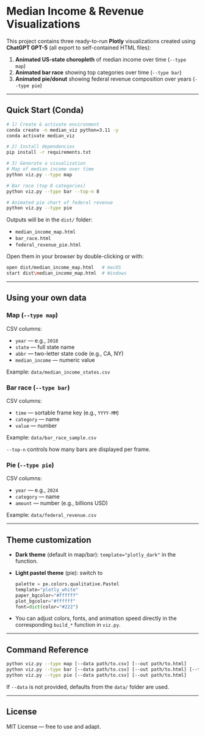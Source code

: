 # Median Income & Revenue Visualizations

This project contains three ready-to-run **Plotly** visualizations created using **ChatGPT GPT-5** (all export to self-contained HTML files):

1. **Animated US-state choropleth** of median income over time
   (`--type map`)
2. **Animated bar race** showing top categories over time
   (`--type bar`)
3. **Animated pie/donut** showing federal revenue composition over years
   (`--type pie`)

---

## Quick Start (Conda)

```bash
# 1) Create & activate environment
conda create -n median_viz python=3.11 -y
conda activate median_viz

# 2) Install dependencies
pip install -r requirements.txt

# 3) Generate a visualization
# Map of median income over time
python viz.py --type map

# Bar race (top 8 categories)
python viz.py --type bar --top-n 8

# Animated pie chart of federal revenue
python viz.py --type pie
```

Outputs will be in the `dist/` folder:

* `median_income_map.html`
* `bar_race.html`
* `federal_revenue_pie.html`

Open them in your browser by double-clicking or with:

```bash
open dist/median_income_map.html   # macOS
start dist\median_income_map.html  # Windows
```

---

## Using your own data

### Map (`--type map`)

CSV columns:

* `year` — e.g., `2018`
* `state` — full state name
* `abbr` — two-letter state code (e.g., CA, NY)
* `median_income` — numeric value

Example: `data/median_income_states.csv`

### Bar race (`--type bar`)

CSV columns:

* `time` — sortable frame key (e.g., `YYYY-MM`)
* `category` — name
* `value` — number

Example: `data/bar_race_sample.csv`

`--top-n` controls how many bars are displayed per frame.

### Pie (`--type pie`)

CSV columns:

* `year` — e.g., `2024`
* `category` — name
* `amount` — number (e.g., billions USD)

Example: `data/federal_revenue.csv`

---

## Theme customization

* **Dark theme** (default in map/bar): `template="plotly_dark"` in the function.
* **Light pastel theme** (pie): switch to

  ```python
  palette = px.colors.qualitative.Pastel
  template="plotly_white"
  paper_bgcolor="#ffffff"
  plot_bgcolor="#ffffff"
  font=dict(color="#222")
  ```
* You can adjust colors, fonts, and animation speed directly in the corresponding `build_*` function in `viz.py`.

---

## Command Reference

```bash
python viz.py --type map [--data path/to.csv] [--out path/to.html]
python viz.py --type bar [--data path/to.csv] [--out path/to.html] [--top-n 8]
python viz.py --type pie [--data path/to.csv] [--out path/to.html]
```

If `--data` is not provided, defaults from the `data/` folder are used.

---

## License

MIT License — free to use and adapt.
